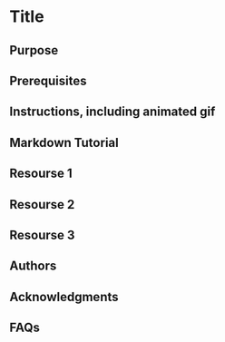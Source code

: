 

# Title



## Purpose



## Prerequisites



## Instructions, including animated gif



## Markdown Tutorial



## Resourse 1



## Resourse 2



## Resourse 3



## Authors 



## Acknowledgments



## FAQs


